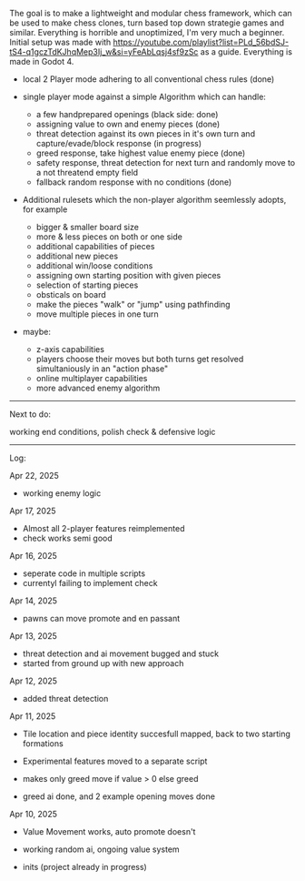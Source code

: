 The goal is to make a lightweight and modular chess framework, which can be used to make chess clones, turn based top down strategie games and similar.
Everything is horrible and unoptimized, I'm very much a beginner.
Initial setup was made with https://youtube.com/playlist?list=PLd_56bdSJ-tS4-q1gczTdKJhqMep3Ij_w&si=yFeAbLqsj4sf9zSc as a guide.
Everything is made in Godot 4.

- local 2 Player mode adhering to all conventional chess rules (done)
- single player mode against a simple Algorithm which can handle:
  - a few handprepared openings (black side: done)
  - assigning value to own and enemy pieces (done)
  - threat detection against its own pieces in it's own turn and capture/evade/block response (in progress)
  - greed response, take highest value enemy piece (done)
  - safety response, threat detection for next turn and randomly move to a not threatend empty field
  - fallback random response with no conditions (done)

- Additional rulesets which the non-player algorithm seemlessly adopts, for example
  - bigger & smaller board size
  - more & less pieces on both or one side
  - additional capabilities of pieces
  - additional new pieces
  - additional win/loose conditions
  - assigning own starting position with given pieces
  - selection of starting pieces
  - obsticals on board
  - make the pieces "walk" or "jump" using pathfinding
  - move multiple pieces in one turn
 - maybe:
   - z-axis capabilities
   - players choose their moves but both turns get resolved simultaniously in an "action phase"
   - online multiplayer capabilities
   - more advanced enemy algorithm

---------------------------------------------------------------------------------------------------------
Next to do:

working end conditions, polish check & defensive logic

---------------------------------------------------------------------------------------------------------
Log:

Apr 22, 2025

- working enemy logic

Apr 17, 2025

- Almost all 2-player features reimplemented
- check works semi good

Apr 16, 2025

- seperate code in multiple scripts
- currentyl failing to implement check

Apr 14, 2025

- pawns can move promote and en passant

Apr 13, 2025

- threat detection and ai movement bugged and stuck
- started from ground up with new approach

Apr 12, 2025

- added threat detection


Apr 11, 2025

- Tile location and piece identity succesfull mapped, back to two starting formations

- Experimental features moved to a separate script

- makes only greed move if value > 0 else greed

- greed ai done, and 2 example opening moves done


Apr 10, 2025

- Value Movement works, auto promote doesn't

- working random ai, ongoing value system

- inits (project already in progress)


